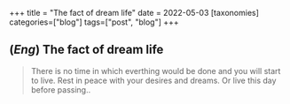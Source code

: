 +++
title = "The fact of dream life"
date = 2022-05-03
[taxonomies]
categories=["blog"]
tags=["post", "blog"]
+++

## (*Eng*) The fact of dream life

>There is no time in which everthing would be done and you will start to live. Rest in peace with your desires and dreams. Or live this day before passing..